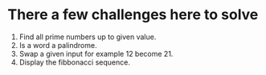 # There a few challenges here to solve

1. Find all prime numbers up to given value.
2. Is a word a palindrome.
4. Swap a given input for example 12 become 21.
5. Display the fibbonacci sequence.
